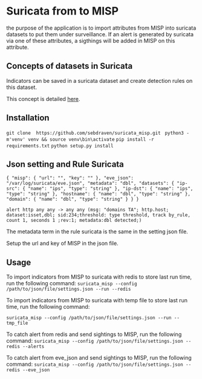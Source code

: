 # Suricata from to MISP

the purpose of the application is to import attributes from MISP into suricata datasets to put them under surveillance. If an alert is generated by suricata via one of these attributes, a sigthings will be added in MISP on this attribute.

## Concepts of datasets in Suricata

Indicators can be saved in a suricata dataset and create detection rules on this dataset.

This concept is detailed [here](https://suricata.readthedocs.io/en/suricata-6.0.0/rules/datasets.html).

## Installation

`git clone  https://github.com/sebdraven/suricata_misp.git `
`python3 -m'venv' venv && source venv\bin\activate`
`pip install -r requirements.txt`
`python setup.py install`

## Json setting and Rule Suricata

`{
    "misp": {
        "url": "",
        "key": ""
    },
    "eve_json": "/var/log/suricata/eve.json",
    "metadata": "dbl",
    "datasets": {
        "ip-src": {
            "name": "ips",
            "type": "string"
        },
        "ip-dst": {
            "name": "ips",
            "type": "string"
        },
        "hostname": {
            "name": "dbl",
            "type": "string"
        },
        "domain": {
            "name": "dbl",
            "type": "string"
        }
    }
}`


`alert http any any -> any any (msg: "domains TA"; http.host; dataset:isset,dbl; sid:234;threshold: type threshold, track by_rule, count 1, seconds 1 ;rev:1; metadata:dbl detected;)`

The metadata term in the rule suricata is the same in the setting json file.

Setup the url and key of MISP in the json file.

## Usage

To import indicators from MISP to suricata with redis to store last run time, run the following command:
`suricata_misp --config /path/to/json/file/settings.json --run --redis` 	

To import indicators from MISP to suricata with temp file to store last run time, run the following command:

`suricata_misp --config /path/to/json/file/settings.json --run --tmp_file`

To catch alert from redis and send sightings to MISP, run the following command:
`suricata_misp --config /path/to/json/file/settings.json --redis --alerts`	


To catch alert from eve_json and send sightings to MISP, run the following command:
`suricata_misp --config /path/to/json/file/settings.json --redis --eve_json`